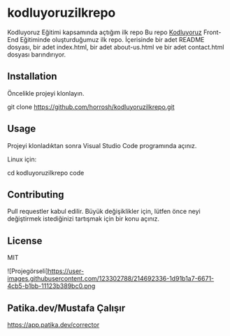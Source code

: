 # kodluyoruzilkrepo
Kodluyoruz Eğitimi kapsamında açtığım ilk repo
Bu repo [Kodluyoruz](http://kodluyoruz.org/tr/kodluyoruz/) Front-End Eğitiminde oluşturduğumuz ilk repo. İçerisinde bir adet README dosyası, bir adet index.html, bir adet about-us.html ve bir adet contact.html dosyası barındırıyor.

## Installation
Öncelikle projeyi klonlayın.

git clone https://github.com/horrosh/kodluyoruzilkrepo.git

## Usage
Projeyi klonladıktan sonra Visual Studio Code programında açınız.

Linux için:

cd kodluyoruzilkrepo
code

## Contributing
Pull requestler kabul edilir. Büyük değişiklikler için, lütfen önce neyi değiştirmek istediğinizi tartışmak için bir konu açınız.

## License
MIT


![Projegörseli]https://user-images.githubusercontent.com/123302788/214692336-1d91b1a7-6671-4cb5-b1bb-11123b389bc0.png

## Patika.dev/Mustafa Çalışır
https://app.patika.dev/corrector
